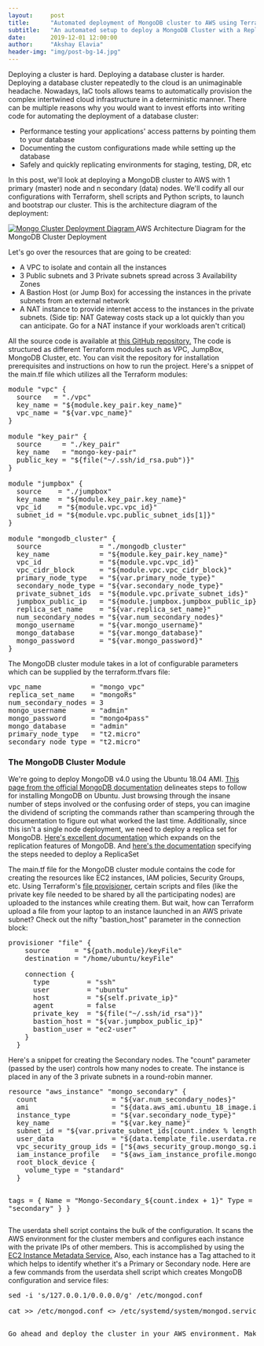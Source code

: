 ```yaml
---
layout:     post
title:      "Automated deployment of MongoDB cluster to AWS using Terraform"
subtitle:   "An automated setup to deploy a MongoDB Cluster with a Replica Set (1 Primary, n Secondary nodes) to AWS with Terraform"
date:       2019-12-01 12:00:00
author:     "Akshay Elavia"
header-img: "img/post-bg-14.jpg"
---
```


<p>Deploying a cluster is hard. Deploying a database cluster is harder. Deploying a database cluster repeatedly to the cloud is an unimaginable headache. Nowadays, IaC tools allows teams to automatically provision the complex intertwined cloud infrastructure in a deterministic manner. There can be multiple reasons why you would want to invest efforts into writing code for automating the deployment of a database cluster:</p>
<ul>
<li>Performance testing your applications' access patterns by pointing them to your database</li> 
<li>Documenting the custom configurations made while setting up the database</li>
<li>Safely and quickly replicating environments for staging, testing, DR, etc</li>
</ul>

<p>In this post, we'll look at deploying a MongoDB cluster to AWS with 1 primary (master) node and n secondary (data) nodes. We'll codify all our configurations with Terraform, shell scripts and Python scripts, to launch and bootstrap our cluster. This is the architecture diagram of the deployment:</p>

<a href="#">
    <img src="{{ site.baseurl }}/img/MongoDB-Replica-Set-Deployment-Architecture.png" alt="Mongo Cluster Deployment Diagram">
</a>
<span class="caption text-muted">AWS Architecture Diagram for the MongoDB Cluster Deployment</span>

<p>Let's go over the resources that are going to be created:</p>
<ul>
<li>A VPC to isolate and contain all the instances</li> 
<li>3 Public subnets and 3 Private subnets spread across 3 Availability Zones</li>
<li>A Bastion Host (or Jump Box) for accessing the instances in the private subnets from an external network</li>
<li>A NAT instance to provide internet access to the instances in the private subnets. (Side tip: NAT Gateway costs stack up a lot quickly than you can anticipate. Go for a NAT instance if your workloads aren't critical)</li>
</ul>

<p>All the source code is available at <a href="https://github.com/itselavia/mongodb-terraform-deployment">this GitHub repository.</a> The code is structured as different Terraform modules such as VPC, JumpBox, MongoDB Cluster, etc. You can visit the repository for installation prerequisites and instructions on how to run the project. Here's a snippet of the main.tf file which utilizes all the Terraform modules:</p>

<?prettify?>
<pre class="prettyprint linenums">
module "vpc" {
  source   = "./vpc"
  key_name = "${module.key_pair.key_name}"
  vpc_name = "${var.vpc_name}"
}

module "key_pair" {
  source     = "./key_pair"
  key_name   = "mongo-key-pair"
  public_key = "${file("~/.ssh/id_rsa.pub")}"
}

module "jumpbox" {
  source    = "./jumpbox"
  key_name  = "${module.key_pair.key_name}"
  vpc_id    = "${module.vpc.vpc_id}"
  subnet_id = "${module.vpc.public_subnet_ids[1]}"
}

module "mongodb_cluster" {
  source              = "./mongodb_cluster"
  key_name            = "${module.key_pair.key_name}"
  vpc_id              = "${module.vpc.vpc_id}"
  vpc_cidr_block      = "${module.vpc.vpc_cidr_block}"
  primary_node_type   = "${var.primary_node_type}"
  secondary_node_type = "${var.secondary_node_type}"
  private_subnet_ids  = "${module.vpc.private_subnet_ids}"
  jumpbox_public_ip   = "${module.jumpbox.jumpbox_public_ip}"
  replica_set_name    = "${var.replica_set_name}"
  num_secondary_nodes = "${var.num_secondary_nodes}"
  mongo_username      = "${var.mongo_username}"
  mongo_database      = "${var.mongo_database}"
  mongo_password      = "${var.mongo_password}"
}
</pre>

<p>The MongoDB cluster module takes in a lot of configurable parameters which can be supplied by the terraform.tfvars file:</p>

<?prettify?>
<pre class="prettyprint linenums">
vpc_name            = "mongo_vpc"
replica_set_name    = "mongoRs"
num_secondary_nodes = 3
mongo_username      = "admin"
mongo_password      = "mongo4pass"
mongo_database      = "admin"
primary_node_type   = "t2.micro"
secondary_node_type = "t2.micro"
</pre>
<h3 class="section-heading">The MongoDB Cluster Module</h3>
<p>We're going to deploy MongoDB v4.0 using the Ubuntu 18.04 AMI. <a href="https://docs.mongodb.com/manual/tutorial/install-mongodb-on-ubuntu/">This page from the official MongoDB documentation</a> delineates steps to follow for installing MongoDB on Ubuntu. Just browsing through the insane number of steps involved or the confusing order of steps, you can imagine the dividend of scripting the commands rather than scampering through the documentation to figure out what worked the last time. Additionally, since this isn't a single node deployment, we need to deploy a replica set for MongoDB. <a href="https://docs.mongodb.com/manual/replication/">Here's excellent documentation</a> which expands on the replication features of MongoDB. And <a href="https://docs.mongodb.com/manual/tutorial/deploy-replica-set/">here's the documentation</a> specifying the steps needed to deploy a ReplicaSet</p>

<p>The main.tf file for the MongoDB cluster module contains the code for creating the resources like EC2 instances, IAM policies, Security Groups, etc. Using Terraform's <a href="https://www.terraform.io/docs/provisioners/file.html">file provisioner</a>, certain scripts and files (like the private key file needed to be shared by all the participating nodes) are uploaded to the instances while creating them. But wait, how can Terraform upload a file from your laptop to an instance launched in an AWS private subnet? Check out the nifty "bastion_host" parameter in the connection block: </p>

<?prettify?>
<pre class="prettyprint linenums">
provisioner "file" {
    source      = "${path.module}/keyFile"
    destination = "/home/ubuntu/keyFile"

    connection {
      type         = "ssh"
      user         = "ubuntu"
      host         = "${self.private_ip}"
      agent        = false
      private_key  = "${file("~/.ssh/id_rsa")}"
      bastion_host = "${var.jumpbox_public_ip}"
      bastion_user = "ec2-user"
    }
  }
</pre>

<p>Here's a snippet for creating the Secondary nodes. The "count" parameter (passed by the user) controls how many nodes to create. The instance is placed in any of the 3 private subnets in a round-robin manner.</p>
<?prettify?>
<pre class="prettyprint linenums">
resource "aws_instance" "mongo_secondary" {
  count                  = "${var.num_secondary_nodes}"
  ami                    = "${data.aws_ami.ubuntu_18_image.id}"
  instance_type          = "${var.secondary_node_type}"
  key_name               = "${var.key_name}"
  subnet_id = "${var.private_subnet_ids[count.index % length(var.private_subnet_ids)]}"
  user_data              = "${data.template_file.userdata.rendered}"
  vpc_security_group_ids = ["${aws_security_group.mongo_sg.id}"]
  iam_instance_profile   = "${aws_iam_instance_profile.mongo-instance-profile.name}"
  root_block_device {
    volume_type = "standard"
  }

  tags = {
    Name = "Mongo-Secondary_${count.index + 1}"
    Type = "secondary"
  }
}
</pre>

<p>The userdata shell script contains the bulk of the configuration. It scans the AWS environment for the cluster members and configures each instance with the private IPs of other members. This is accomplished by using the <a href="https://docs.aws.amazon.com/AWSEC2/latest/UserGuide/instancedata-data-retrieval.html">EC2 Instance Metadata Service.</a> Also, each instance has a Tag attached to it which helps to identify whether it's a Primary or Secondary node. Here are a few commands from the userdata shell script which creates MongoDB configuration and service files:</p>

<?prettify?>
<pre class="prettyprint linenums">
sed -i 's/127.0.0.1/0.0.0.0/g' /etc/mongod.conf

cat >> /etc/mongod.conf <<EOL

security:
  keyFile: /opt/mongodb/keyFile

replication:
  replSetName: ${replica_set_name}

EOL

chown ubuntu:ubuntu /etc/mongod.conf

cat >> /etc/systemd/system/mongod.service <<EOL

[Unit]
Description=High-performance, schema-free document-oriented database
After=network.target

[Service]
User=mongodb
ExecStart=/usr/bin/mongod --quiet --config /etc/mongod.conf

[Install]
WantedBy=multi-user.target

EOL
</pre>

<p>Go ahead and deploy the cluster in your AWS environment. Make sure you have a public-private keypair in the ~/.ssh directory. Use <a href="https://www.ssh.com/ssh/keygen">ssh-keygen</a> to create the key files. Install <a href="https://www.terraform.io/downloads.html">Terraform</a> and the <a href="https://docs.aws.amazon.com/cli/latest/userguide/install-cliv2-linux-mac.html">AWS CLI</a>. Create ~/.aws/credentials file to store your AWS Secret Key and Access Key locally for Terraform to use. I hope everything works great on the first try. If not, please feel free to reach out and I'll be more than happy to help!</p>